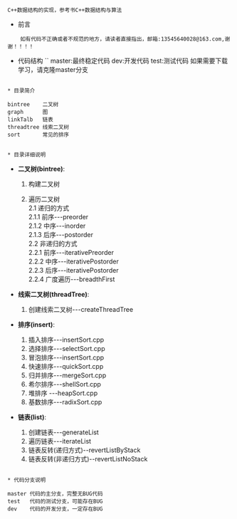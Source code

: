 
    C++数据结构的实现，参考书C++数据结构与算法

* 前言
```
    如有代码不正确或者不规范的地方，请读者直接指出，邮箱:13545640028@163.com,谢谢！！！！
```

* 代码结构
``
    master:最终稳定代码
    dev:开发代码
    test:测试代码
    如果需要下载学习，请克隆master分支

```

* 目录简介
```
    bintree    二叉树
    graph      图
    linkTalb   链表
    threadtree 线索二叉树
    sort       常见的排序
```

* 目录详细说明
```
- **二叉树(bintree)**:

    1. 构建二叉树

    2. 遍历二叉树<br>
        2.1 递归的方式<br>
            2.1.1 前序---preorder<br>
            2.1.2 中序---inorder<br>
            2.1.3 后序---postorder<br>
        2.2 ️非递归的方式<br>
            2.2.1 前序---iterativePreorder<br>
            2.2.2 中序---iterativePostorder<br>
            2.2.3 后序---iterativePostorder<br>
            2.2.4 广度遍历---breadthFirst<br>

- **线索二叉树(threadTree)**:

    1. 创建线索二叉树---createThreadTree

- **排序(insert)**:

    1. 插入排序---insertSort.cpp
    2. 选择排序---selectSort.cpp
    3. 冒泡排序---insertSort.cpp
    4. 快速排序---quickSort.cpp
    5. 归并排序---mergeSort.cpp
    6. 希尔排序---shellSort.cpp
    7. 堆排序  ---heapSort.cpp
    8. 基数排序---radixSort.cpp


- **链表(list)**:

    1. 创建链表---generateList
    2. 遍历链表---iterateList
    3. 链表反转(递归方式)--revertListByStack
    4. 链表反转(非递归方式)--revertListNoStack
```

* 代码分支说明

```
    master 代码的主分支，完整无BUG代码
    test   代码的测试分支，可能存在BUG
    dev    代码的开发分支，一定存在BUG
```